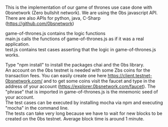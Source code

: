 This is the implementation of our game of thrones use case done with 0bsnetwork (Zero bullshit network).
We are using the 0bs javascript API. There are also APIs for python, java, C-Sharp (https://github.com/0bsnetwork)

game-of-thrones.js contains the logic functions  
main.js calls the functions of game-of-thrones.js as if it was a real application.  
test.js contains test cases asserting that the logic in game-of-thrones.js works.  

Type "npm install" to install the packages chai and the 0bs library.  
An account on the 0bs testnet is needed with some Zbs coins for the transaction fees. You can easily create one here https://client.testnet-0bsnetwork.com/
and to get some coins visit the faucet and type in the address of your account (https://explorer.0bsnetwork.com/faucet).
The "phrase" that is imported in game-of-thrones.js is the mnemonic seed of your account.  
The test cases can be executed by installing mocha via npm and executing "mocha" in the command line.  
The tests can take very long because we have to wait for new blocks to be created on the 0bs testnet. Average block time is around 1 minute.  
